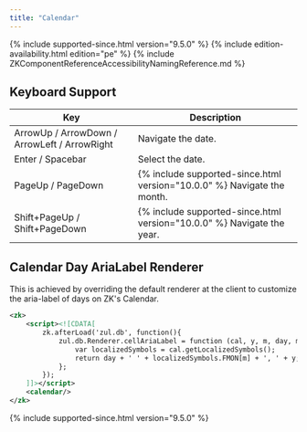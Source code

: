 ```yaml
---
title: "Calendar"
---
```


 {% include supported-since.html version="9.5.0" %} <!--REQUIRED ZK EDITION: PE -->
{% include edition-availability.html edition="pe" %} 
 {% include ZKComponentReferenceAccessibilityNamingReference.md %}

## Keyboard Support

| Key | Description |
|---|---|
| ArrowUp / ArrowDown / ArrowLeft / ArrowRight | Navigate the date. |
| Enter / Spacebar | Select the date. |
| PageUp / PageDown | {% include supported-since.html version="10.0.0" %} Navigate the month. |
| Shift+PageUp / Shift+PageDown | {% include supported-since.html version="10.0.0" %} Navigate the year. |

## Calendar Day AriaLabel Renderer

This is achieved by overriding the default renderer at the client to
customize the aria-label of days on ZK's Calendar.

```xml
<zk>
    <script><![CDATA[
        zk.afterLoad('zul.db', function(){
            zul.db.Renderer.cellAriaLabel = function (cal, y, m, day, monthofs, dayofweek) {
                var localizedSymbols = cal.getLocalizedSymbols();
                return day + ' ' + localizedSymbols.FMON[m] + ', ' + y; // dd MMMM, yyyy
            };
        });
    ]]></script>
    <calendar/>
</zk>
```

{% include supported-since.html version="9.5.0" %}
